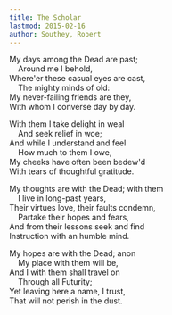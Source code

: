 ```yaml
---
title: The Scholar
lastmod: 2015-02-16
author: Southey, Robert
---
```

My days among the Dead are past;  
&nbsp;&nbsp;&nbsp; Around me I behold,  
Where'er these casual eyes are cast,  
&nbsp;&nbsp;&nbsp; The mighty minds of old:  
My never-failing friends are they,  
With whom I converse day by day.  

With them I take delight in weal  
&nbsp;&nbsp;&nbsp; And seek relief in woe;  
And while I understand and feel  
&nbsp;&nbsp;&nbsp; How much to them I owe,  
My cheeks have often been bedew'd  
With tears of thoughtful gratitude.  

My thoughts are with the Dead; with them  
&nbsp;&nbsp;&nbsp; I live in long-past years,  
Their virtues love, their faults condemn,  
&nbsp;&nbsp;&nbsp; Partake their hopes and fears,  
And from their lessons seek and find  
Instruction with an humble mind.  

My hopes are with the Dead; anon  
&nbsp;&nbsp;&nbsp; My place with them will be,  
And I with them shall travel on  
&nbsp;&nbsp;&nbsp; Through all Futurity;  
Yet leaving here a name, I trust,  
That will not perish in the dust.
